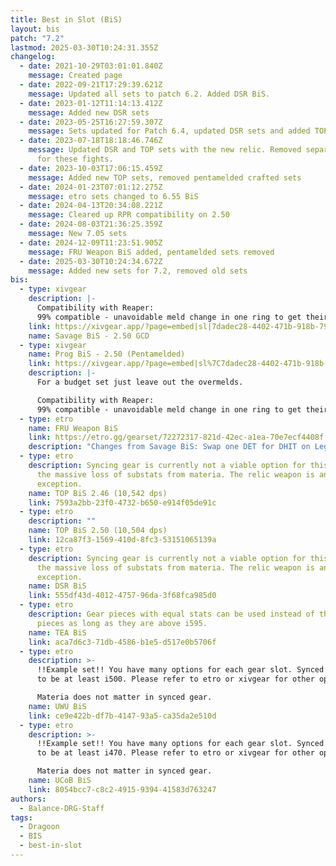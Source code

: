 ```yaml
---
title: Best in Slot (BiS)
layout: bis
patch: "7.2"
lastmod: 2025-03-30T10:24:31.355Z
changelog:
  - date: 2021-10-29T03:01:01.840Z
    message: Created page
  - date: 2022-09-21T17:29:39.621Z
    message: Updated all sets to patch 6.2. Added DSR BiS.
  - date: 2023-01-12T11:14:13.412Z
    message: Added new DSR sets
  - date: 2023-05-25T16:27:59.307Z
    message: Sets updated for Patch 6.4, updated DSR sets and added TOP sets
  - date: 2023-07-18T18:18:46.746Z
    message: Updated DSR and TOP sets with the new relic. Removed separate prog sets
      for these fights.
  - date: 2023-10-03T17:06:15.459Z
    message: Added new TOP sets, removed pentamelded crafted sets
  - date: 2024-01-23T07:01:12.275Z
    message: etro sets changed to 6.55 BiS
  - date: 2024-04-13T20:34:08.221Z
    message: Cleared up RPR compatibility on 2.50
  - date: 2024-08-03T21:36:25.359Z
    message: New 7.05 sets
  - date: 2024-12-09T11:23:51.905Z
    message: FRU Weapon BiS added, pentamelded sets removed
  - date: 2025-03-30T10:24:34.672Z
    message: Added new sets for 7.2, removed old sets
bis:
  - type: xivgear
    description: |-
      Compatibility with Reaper:
      99% compatible - unavoidable meld change in one ring to get their 2.49
    link: https://xivgear.app/?page=embed|sl|7dadec28-4402-471b-918b-796a6db7efa6&onlySetIndex=2
    name: Savage BiS - 2.50 GCD
  - type: xivgear
    name: Prog BiS - 2.50 (Pentamelded)
    link: https://xivgear.app/?page=embed|sl%7C7dadec28-4402-471b-918b-796a6db7efa6&onlySetIndex=0
    description: |-
      For a budget set just leave out the overmelds.

      Compatibility with Reaper:
      99% compatible - unavoidable meld change in one ring to get their 2.49
  - type: etro
    name: FRU Weapon BiS
    link: https://etro.gg/gearset/72272317-821d-42ec-a1ea-70e7ecf4408f
    description: "Changes from Savage BiS: Swap one DET for DHIT on Legs"
  - type: etro
    description: Syncing gear is currently not a viable option for this fight due to
      the massive loss of substats from materia. The relic weapon is an
      exception.
    name: TOP BiS 2.46 (10,542 dps)
    link: 7593a2bb-23f0-4732-b650-e914f05de91c
  - type: etro
    description: ""
    name: TOP BiS 2.50 (10,504 dps)
    link: 12ca87f3-1569-410d-8fc3-53151065139a
  - type: etro
    description: Syncing gear is currently not a viable option for this fight due to
      the massive loss of substats from materia. The relic weapon is an
      exception.
    name: DSR BiS
    link: 555df43d-4012-4757-96da-3f68fca985d0
  - type: etro
    description: Gear pieces with equal stats can be used instead of the listed i600
      pieces as long as they are above i595.
    name: TEA BiS
    link: aca7d6c3-71db-4586-b1e5-d517e0b5706f
  - type: etro
    description: >-
      !!Example set!! You have many options for each gear slot. Synced gear has
      to be at least i500. Please refer to etro or xivgear for other options.

      Materia does not matter in synced gear.
    name: UWU BiS
    link: ce9e422b-df7b-4147-93a5-ca35da2e510d
  - type: etro
    description: >-
      !!Example set!! You have many options for each gear slot. Synced gear has
      to be at least i470. Please refer to etro or xivgear for other options.

      Materia does not matter in synced gear.
    name: UCoB BiS
    link: 8054bcc7-c8c2-4915-9394-41583d763247
authors:
  - Balance-DRG-Staff
tags:
  - Dragoon
  - BIS
  - best-in-slot
---
```

